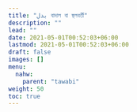 ```yaml
---
title: "بدل বাদাল বা স্থলবর্তী"
description: ""
lead: ""
date: 2021-05-01T00:52:03+06:00
lastmod: 2021-05-01T00:52:03+06:00
draft: false
images: []
menu: 
  nahw:
    parent: "tawabi"
weight: 50
toc: true
---
```



